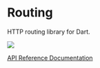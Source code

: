Routing
=======

HTTP routing library for Dart.

[![](https://drone.io/aliafshar/Routing/status.png)](https://drone.io/aliafshar/Routing/latest)

[API Reference Documentation](http://aliafshar.github.com/dart-principal/docs/routing.html)